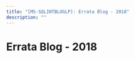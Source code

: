 ```yaml
---
title: "[MS-SQLINTBLOGLP]: Errata Blog - 2018"
description: ""
---
```


# Errata Blog - 2018

<p> </p>
